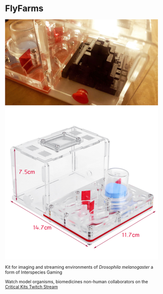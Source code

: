 # FlyFarms

![Fly Farm Prototype Image](images/PyramidFarmFix2.jpg)
![Fly Farm Prototype Formacarium Image](images/AntFarmDimensions.jpg)

Kit for imaging and streaming environments of *Drosophila melanogaster* a form of Interspecies Gaming

Watch model organisms, biomedicines non-human collaborators on the [Critical Kits Twitch Stream](https://twitch.tv/CriticalKits)
